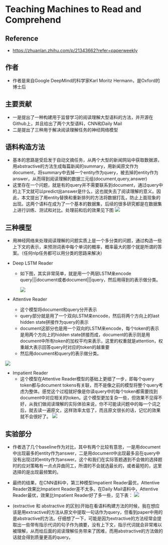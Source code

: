 # Teaching Machines to Read and Comprehend

## Reference
+ https://zhuanlan.zhihu.com/p/21343662?refer=paperweekly

## 作者
+ 作者是来自Google DeepMind的科学家Karl Moritz Hermann，是Oxford的博士后

## 主要贡献
+ 一是提出了一种构建用于监督学习的阅读理解大型语料的方法，并开源在Github上，并且给出了两个大型语料，CNN和Daily Mail
+ 二是提出了三种用于解决阅读理解任务的神经网络模型

## 语料构造方法
+ 基本的思路是受启发于自动文摘任务，从两个大型的新闻网站中获取数据源，用abstractive的方法生成每篇新闻的summary，用新闻原文作为document，将summary中去掉一个entity作为query，被去掉的entity作为answer，从而得到阅读理解的数据三元组(document,query,answer)
+ 这里存在一个问题，就是有的query并不需要联系到document，通过query中的上下文就可以predict出answer是什么，这也就失去了阅读理解的意义。因此，本文提出了用entity替换和重新排列的方法将数据打乱，防止上面现象的出现。这两个语料在成为了一个基本的数据集，后续的很多研究都是在数据集上进行训练、测试和对比。处理前和后的效果见下图
![](https://pic3.zhimg.com/80/2220b1ed15fa69bc6cac26abb350bd3e_hd.jpg)

## 三种模型
+ 用神经网络来处理阅读理解的问题实质上是一个多分类的问题，通过构造一些上下文的表示，来预测词表中每个单词的概率，概率最大的那个就是所谓的答案。（任何nlp任务都可以用分类的思路来解决）
+ Deep LSTM Reader
	+ 如下图，其实非常简单，就是用一个两层LSTM来encode query|||document或者document|||query，然后用得到的表示做分类。
	
        ![](https://pic3.zhimg.com/80/55b1bb43845056bdd72ef7679a8cf65a_hd.jpg)

+ Attentive Reader
	+ 这个模型将document和query分开表示
	+ query部分就是用了一个双向LSTM来encode，然后将两个方向上的last hidden state拼接作为query的表示
	+ document这部分也是用一个双向的LSTM来encode，每个token的表示是用两个方向上的hidden state拼接而成，document的表示则是用document中所有token的加权平均来表示，这里的权重就是attention，权重越大表示回答query时对应的token的越重要
	+ 然后用document和query的表示做分类。

![](https://pic1.zhimg.com/80/93c0830072018ea492f0360375d07032_hd.jpg)

+ Impatient Reader
	+ 这个模型在Attentive Reader模型的基础上更细了一步，即每个query token都与document tokens有关联，而不是像之前的模型将整个query考虑为整体。感觉这个过程就好像是你读query中的每个token都需要找到document中对应相关的token。这个模型更加复杂一些，但效果不见得不好，从我们做阅读理解的实际体验来说，你不可能读问题中的每一个词之后，就去读一遍原文，这样效率太低了，而且原文很长的话，记忆的效果就不会很好了。
	![](https://pic1.zhimg.com/80/ce540776aa0edc8da14c8ffca32366ca_hd.jpg)

## 实验部分
+ 作者选了几个baseline作为对比，其中有两个比较有意思，一是用document中出现最多的entity作为answer，二是用document中出现最多且在query中没有出现过的entity作为answer。这个和我们在实际答题遇到不会做的选择题时的应对策略有一点点异曲同工，所谓的不会就选最长的，或者最短的，这里选择的是出现最频繁的。
+ 最终的结果，在CNN语料中，第三种模型Impatient Reader最优，Attentive Reader效果比Impatient Reader差不太多。在Daily Mail语料中，Attentive Reader最优，效果比Impatient Reader好了多一些，见下表：
![](https://pic2.zhimg.com/80/a11ba93eab38bf8041cd669882e64fc9_hd.jpg)

+ (extractive 和 abstractive 的区别)开始在看语料构建方法的时候，我在想应该是用extractive的方法从原文中提取一句话作为query，但看到paper中用的是abstractive的方法。仔细想了一下，可能是因为extractive的方法经常会提取出一些带有指示代词的句子作为摘要，没有上下文，指示代词就会非常难以被理解，从而给后面的阅读理解任务带来了困难，而用abstractive的方法做的话就会得到质量更高的query。
